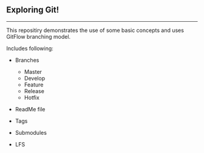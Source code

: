 ## Exploring Git!
***

This repositiry demonstrates the use of some basic concepts and uses GitFlow branching model.

Includes following:
* Branches
    * Master
    * Develop
    * Feature
    * Release
    * Hotfix

* ReadMe file
* Tags
* Submodules
* LFS
